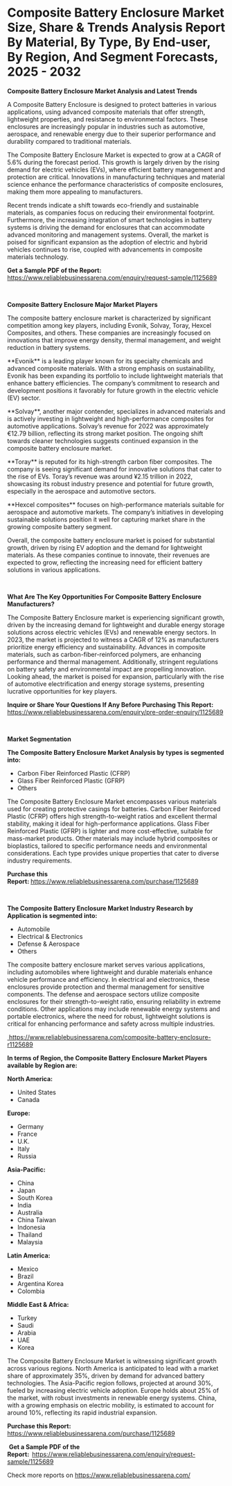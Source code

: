 <p><h1>Composite Battery Enclosure Market Size, Share & Trends Analysis Report By Material, By Type, By End-user, By Region, And Segment Forecasts, 2025 - 2032</h1></p><p><strong>Composite Battery Enclosure Market Analysis and Latest Trends</strong></p>
<p><p>A Composite Battery Enclosure is designed to protect batteries in various applications, using advanced composite materials that offer strength, lightweight properties, and resistance to environmental factors. These enclosures are increasingly popular in industries such as automotive, aerospace, and renewable energy due to their superior performance and durability compared to traditional materials.</p><p>The Composite Battery Enclosure Market is expected to grow at a CAGR of 5.6% during the forecast period. This growth is largely driven by the rising demand for electric vehicles (EVs), where efficient battery management and protection are critical. Innovations in manufacturing techniques and material science enhance the performance characteristics of composite enclosures, making them more appealing to manufacturers.</p><p>Recent trends indicate a shift towards eco-friendly and sustainable materials, as companies focus on reducing their environmental footprint. Furthermore, the increasing integration of smart technologies in battery systems is driving the demand for enclosures that can accommodate advanced monitoring and management systems. Overall, the market is poised for significant expansion as the adoption of electric and hybrid vehicles continues to rise, coupled with advancements in composite materials technology.</p></p>
<p><strong>Get a Sample PDF of the Report:&nbsp;</strong> <a href="https://www.reliablebusinessarena.com/enquiry/request-sample/1125689?utm_campaign=3021&utm_medium=2&utm_source=Github&utm_content=ia&utm_term=08032025&utm_id=composite-battery-enclosure">https://www.reliablebusinessarena.com/enquiry/request-sample/1125689</a></p>
<p>&nbsp;</p>
<p><strong>Composite Battery Enclosure Major Market Players</strong></p>
<p><p>The composite battery enclosure market is characterized by significant competition among key players, including Evonik, Solvay, Toray, Hexcel Composites, and others. These companies are increasingly focused on innovations that improve energy density, thermal management, and weight reduction in battery systems.</p><p>**Evonik** is a leading player known for its specialty chemicals and advanced composite materials. With a strong emphasis on sustainability, Evonik has been expanding its portfolio to include lightweight materials that enhance battery efficiencies. The company’s commitment to research and development positions it favorably for future growth in the electric vehicle (EV) sector.</p><p>**Solvay**, another major contender, specializes in advanced materials and is actively investing in lightweight and high-performance composites for automotive applications. Solvay’s revenue for 2022 was approximately €12.79 billion, reflecting its strong market position. The ongoing shift towards cleaner technologies suggests continued expansion in the composite battery enclosure market.</p><p>**Toray** is reputed for its high-strength carbon fiber composites. The company is seeing significant demand for innovative solutions that cater to the rise of EVs. Toray’s revenue was around ¥2.15 trillion in 2022, showcasing its robust industry presence and potential for future growth, especially in the aerospace and automotive sectors.</p><p>**Hexcel composites** focuses on high-performance materials suitable for aerospace and automotive markets. The company’s initiatives in developing sustainable solutions position it well for capturing market share in the growing composite battery segment.</p><p>Overall, the composite battery enclosure market is poised for substantial growth, driven by rising EV adoption and the demand for lightweight materials. As these companies continue to innovate, their revenues are expected to grow, reflecting the increasing need for efficient battery solutions in various applications.</p></p>
<p>&nbsp;</p>
<p><strong>What Are The Key Opportunities For Composite Battery Enclosure Manufacturers?</strong></p>
<p><p>The Composite Battery Enclosure market is experiencing significant growth, driven by the increasing demand for lightweight and durable energy storage solutions across electric vehicles (EVs) and renewable energy sectors. In 2023, the market is projected to witness a CAGR of 12% as manufacturers prioritize energy efficiency and sustainability. Advances in composite materials, such as carbon-fiber-reinforced polymers, are enhancing performance and thermal management. Additionally, stringent regulations on battery safety and environmental impact are propelling innovation. Looking ahead, the market is poised for expansion, particularly with the rise of automotive electrification and energy storage systems, presenting lucrative opportunities for key players.</p></p>
<p><strong>Inquire or Share Your Questions If Any Before Purchasing This Report:</strong> <a href="https://www.reliablebusinessarena.com/enquiry/pre-order-enquiry/1125689?utm_campaign=3021&utm_medium=2&utm_source=Github&utm_content=ia&utm_term=08032025&utm_id=composite-battery-enclosure">https://www.reliablebusinessarena.com/enquiry/pre-order-enquiry/1125689</a></p>
<p>&nbsp;</p>
<p><strong>Market Segmentation</strong></p>
<p><strong>The Composite Battery Enclosure Market Analysis by types is segmented into:</strong></p>
<p><ul><li>Carbon Fiber Reinforced Plastic (CFRP)</li><li>Glass Fiber Reinforced Plastic (GFRP)</li><li>Others</li></ul></p>
<p><p>The Composite Battery Enclosure Market encompasses various materials used for creating protective casings for batteries. Carbon Fiber Reinforced Plastic (CFRP) offers high strength-to-weight ratios and excellent thermal stability, making it ideal for high-performance applications. Glass Fiber Reinforced Plastic (GFRP) is lighter and more cost-effective, suitable for mass-market products. Other materials may include hybrid composites or bioplastics, tailored to specific performance needs and environmental considerations. Each type provides unique properties that cater to diverse industry requirements.</p></p>
<p><strong>Purchase this Report:&nbsp;</strong><a href="https://www.reliablebusinessarena.com/purchase/1125689?utm_campaign=3021&utm_medium=2&utm_source=Github&utm_content=ia&utm_term=08032025&utm_id=composite-battery-enclosure">https://www.reliablebusinessarena.com/purchase/1125689</a></p>
<p>&nbsp;</p>
<p><strong>The Composite Battery Enclosure Market Industry Research by Application is segmented into:</strong></p>
<p><ul><li>Automobile</li><li>Electrical & Electronics</li><li>Defense & Aerospace</li><li>Others</li></ul></p>
<p><p>The composite battery enclosure market serves various applications, including automobiles where lightweight and durable materials enhance vehicle performance and efficiency. In electrical and electronics, these enclosures provide protection and thermal management for sensitive components. The defense and aerospace sectors utilize composite enclosures for their strength-to-weight ratio, ensuring reliability in extreme conditions. Other applications may include renewable energy systems and portable electronics, where the need for robust, lightweight solutions is critical for enhancing performance and safety across multiple industries.</p></p>
<p><a href="https://www.reliablebusinessarena.com/composite-battery-enclosure-r1125689?utm_campaign=3021&utm_medium=2&utm_source=Github&utm_content=ia&utm_term=08032025&utm_id=composite-battery-enclosure">&nbsp;https://www.reliablebusinessarena.com/composite-battery-enclosure-r1125689</a></p>
<p><strong>In terms of Region, the Composite Battery Enclosure Market Players available by Region are:</strong></p>
<p>
    <p> <strong> North America: </strong>
        <ul>
            <li>United States</li>
            <li>Canada</li>
        </ul>
        </p> 
    <p> <strong> Europe: </strong>
        <ul>
            <li>Germany</li>
            <li>France</li>
            <li>U.K.</li>
            <li>Italy</li>
            <li>Russia</li>
        </ul>
        </p> 
    <p> <strong> Asia-Pacific: </strong>
        <ul>
            <li>China</li>
            <li>Japan</li>
            <li>South Korea</li>
            <li>India</li>
            <li>Australia</li>
            <li>China Taiwan</li>
            <li>Indonesia</li>
            <li>Thailand</li>
            <li>Malaysia</li>
        </ul>
        </p> 
    <p> <strong> Latin America: </strong>
        <ul>
            <li>Mexico</li>
            <li>Brazil</li>
            <li>Argentina Korea</li>
            <li>Colombia</li>
        </ul>
        </p> 
    <p> <strong> Middle East & Africa: </strong>
        <ul>
            <li>Turkey</li>
            <li>Saudi</li>
            <li>Arabia</li>
            <li>UAE</li>
            <li>Korea</li>
        </ul>
    </p>
    </p>
<p><p>The Composite Battery Enclosure Market is witnessing significant growth across various regions. North America is anticipated to lead with a market share of approximately 35%, driven by demand for advanced battery technologies. The Asia-Pacific region follows, projected at around 30%, fueled by increasing electric vehicle adoption. Europe holds about 25% of the market, with robust investments in renewable energy systems. China, with a growing emphasis on electric mobility, is estimated to account for around 10%, reflecting its rapid industrial expansion.</p></p>
<p><strong>Purchase this Report: </strong><a href="https://www.reliablebusinessarena.com/purchase/1125689?utm_campaign=3021&utm_medium=2&utm_source=Github&utm_content=ia&utm_term=08032025&utm_id=composite-battery-enclosure">https://www.reliablebusinessarena.com/purchase/1125689</a></p>
<p>&nbsp;<strong>Get a Sample PDF of the Report:&nbsp;&nbsp;</strong><a href="https://www.reliablebusinessarena.com/enquiry/request-sample/1125689?utm_campaign=3021&utm_medium=2&utm_source=Github&utm_content=ia&utm_term=08032025&utm_id=composite-battery-enclosure">https://www.reliablebusinessarena.com/enquiry/request-sample/1125689</a></p>
<p><strong></strong></p>
<p>Check more reports on <a href="https://www.reliablebusinessarena.com/?utm_campaign=3021&utm_medium=2&utm_source=Github&utm_content=ia&utm_term=08032025&utm_id=composite-battery-enclosure">https://www.reliablebusinessarena.com/</a></p>
